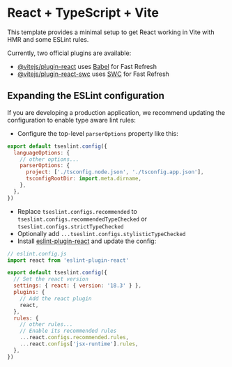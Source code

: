 # React + TypeScript + Vite

This template provides a minimal setup to get React working in Vite with HMR and some ESLint rules.

Currently, two official plugins are available:

- [@vitejs/plugin-react](https://github.com/vitejs/vite-plugin-react/blob/main/packages/plugin-react/README.md) uses [Babel](https://babeljs.io/) for Fast Refresh
- [@vitejs/plugin-react-swc](https://github.com/vitejs/vite-plugin-react-swc) uses [SWC](https://swc.rs/) for Fast Refresh

## Expanding the ESLint configuration

If you are developing a production application, we recommend updating the configuration to enable type aware lint rules:

- Configure the top-level `parserOptions` property like this:

```js
export default tseslint.config({
  languageOptions: {
    // other options...
    parserOptions: {
      project: ['./tsconfig.node.json', './tsconfig.app.json'],
      tsconfigRootDir: import.meta.dirname,
    },
  },
})
```

- Replace `tseslint.configs.recommended` to `tseslint.configs.recommendedTypeChecked` or `tseslint.configs.strictTypeChecked`
- Optionally add `...tseslint.configs.stylisticTypeChecked`
- Install [eslint-plugin-react](https://github.com/jsx-eslint/eslint-plugin-react) and update the config:

```js
// eslint.config.js
import react from 'eslint-plugin-react'

export default tseslint.config({
  // Set the react version
  settings: { react: { version: '18.3' } },
  plugins: {
    // Add the react plugin
    react,
  },
  rules: {
    // other rules...
    // Enable its recommended rules
    ...react.configs.recommended.rules,
    ...react.configs['jsx-runtime'].rules,
  },
})
```

<!-- 
    npm create vite@latest my-cv -- --template react-ts
    cd my-cv
    npm install

## PROJECT STRUCTURE

alessandro-uva/
              ├── public/                  # => file statici
              │   └── favicon.ico          # => icona del sito
              ├── src/                     # => cartella sorgente applicazione
              │   ├── assets/              # =>  File statici come immagini, icone, e font che utilizzerai nei componenti.
              │   ├── components/          # => componenti react custom
              │   ├── pages/               # => pagine dell'app
              │   ├── styles/              # => css & themes styles
              │   ├── hooks/               # => custom hooks
              │   ├── App.css              # => Stili globali dell'applicazione
              │   ├── index.css            # => File per gli stili globali incluso in main.tsx
              │   ├── App.tsx              # => Componente principale dell'applicazione React.
              │   ├── main.tsx             # => Punto di ingresso dell'app React. Crea il componente nel DOM
              │   └── vite-env.d.ts        # => Render di TS per Vite
              ├── package.json
              ├── tsconfig.json


## TECNOLOGIE UTILIZZATE:

    REACT
    VITE
    https://icons8.it/ ICONS
 -->        
